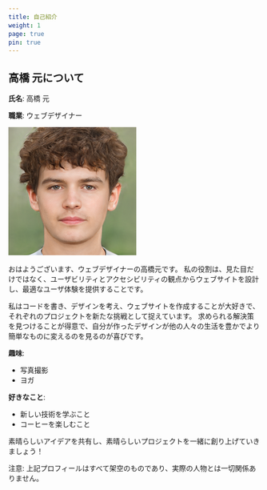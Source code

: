 ```yaml
---
title: 自己紹介
weight: 1
page: true
pin: true
---
```


## 高橋 元について

**氏名**: 高橋 元

**職業**: ウェブデザイナー

![](bio.png)

おはようございます、ウェブデザイナーの高橋元です。
私の役割は、見た目だけではなく、ユーザビリティとアクセシビリティの観点からウェブサイトを設計し、最適なユーザ体験を提供することです。

私はコードを書き、デザインを考え、ウェブサイトを作成することが大好きで、それぞれのプロジェクトを新たな挑戦として捉えています。
求められる解決策を見つけることが得意で、自分が作ったデザインが他の人々の生活を豊かでより簡単なものに変えるのを見るのが喜びです。

**趣味**:

- 写真撮影
- ヨガ

**好きなこと**:

- 新しい技術を学ぶこと
- コーヒーを楽しむこと

素晴らしいアイデアを共有し、素晴らしいプロジェクトを一緒に創り上げていきましょう！

注意: 上記プロフィールはすべて架空のものであり、実際の人物とは一切関係ありません。
